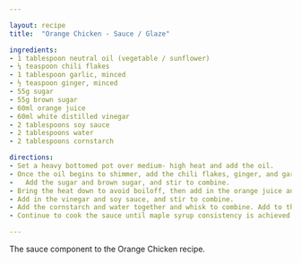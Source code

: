 ```yaml
---

layout: recipe
title:  "Orange Chicken - Sauce / Glaze"

ingredients:
- 1 tablespoon neutral oil (vegetable / sunflower)
- ¼ teaspoon chili flakes
- 1 tablespoon garlic, minced
- ½ teaspoon ginger, minced
- 55g sugar
- 55g brown sugar
- 60ml orange juice
- 60ml white distilled vinegar
- 2 tablespoons soy sauce
- 2 tablespoons water
- 2 tablespoons cornstarch

directions:
- Set a heavy bottomed pot over medium- high heat and add the oil.
- Once the oil begins to shimmer, add the chili flakes, ginger, and garlic, and cook for 30 seconds, stirring constantly.
-   Add the sugar and brown sugar, and stir to combine.
- Bring the heat down to avoid boiloff, then add in the orange juice and allow the sugars to begin to dissolve in the liquid, stirring occasionally.
- Add in the vinegar and soy sauce, and stir to combine.
- Add the cornstarch and water together and whisk to combine. Add to the pan and stir.
- Continue to cook the sauce until maple syrup consistency is achieved.

---
```


The sauce component to the Orange Chicken recipe.
